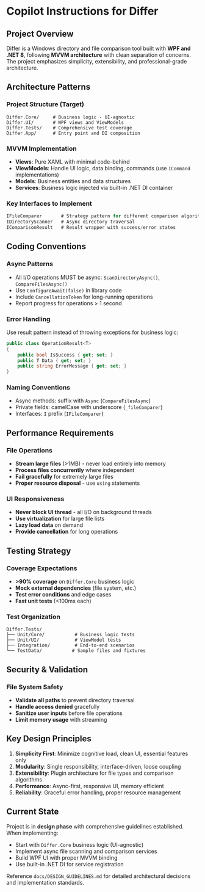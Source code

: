 # Copilot Instructions for Differ

## Project Overview
Differ is a Windows directory and file comparison tool built with **WPF and .NET 8**, following **MVVM architecture** with clean separation of concerns. The project emphasizes simplicity, extensibility, and professional-grade architecture.

## Architecture Patterns

### Project Structure (Target)
```
Differ.Core/     # Business logic - UI-agnostic
Differ.UI/       # WPF views and ViewModels
Differ.Tests/    # Comprehensive test coverage
Differ.App/      # Entry point and DI composition
```

### MVVM Implementation
- **Views**: Pure XAML with minimal code-behind
- **ViewModels**: Handle UI logic, data binding, commands (use `ICommand` implementations)
- **Models**: Business entities and data structures
- **Services**: Business logic injected via built-in .NET DI container

### Key Interfaces to Implement
```csharp
IFileComparer       # Strategy pattern for different comparison algorithms
IDirectoryScanner   # Async directory traversal
IComparisonResult   # Result wrapper with success/error states
```

## Coding Conventions

### Async Patterns
- All I/O operations MUST be async: `ScanDirectoryAsync()`, `CompareFilesAsync()`
- Use `ConfigureAwait(false)` in library code
- Include `CancellationToken` for long-running operations
- Report progress for operations > 1 second

### Error Handling
Use result pattern instead of throwing exceptions for business logic:
```csharp
public class OperationResult<T>
{
    public bool IsSuccess { get; set; }
    public T Data { get; set; }
    public string ErrorMessage { get; set; }
}
```

### Naming Conventions
- Async methods: suffix with `Async` (`CompareFilesAsync`)
- Private fields: camelCase with underscore (`_fileComparer`)
- Interfaces: `I` prefix (`IFileComparer`)

## Performance Requirements

### File Operations
- **Stream large files** (>1MB) - never load entirely into memory
- **Process files concurrently** where independent
- **Fail gracefully** for extremely large files
- **Proper resource disposal** - use `using` statements

### UI Responsiveness
- **Never block UI thread** - all I/O on background threads
- **Use virtualization** for large file lists
- **Lazy load data** on demand
- **Provide cancellation** for long operations

## Testing Strategy

### Coverage Expectations
- **>90% coverage** on `Differ.Core` business logic
- **Mock external dependencies** (file system, etc.)
- **Test error conditions** and edge cases
- **Fast unit tests** (<100ms each)

### Test Organization
```
Differ.Tests/
├── Unit/Core/           # Business logic tests
├── Unit/UI/             # ViewModel tests
├── Integration/         # End-to-end scenarios
└── TestData/           # Sample files and fixtures
```

## Security & Validation

### File System Safety
- **Validate all paths** to prevent directory traversal
- **Handle access denied** gracefully
- **Sanitize user inputs** before file operations
- **Limit memory usage** with streaming

## Key Design Principles

1. **Simplicity First**: Minimize cognitive load, clean UI, essential features only
2. **Modularity**: Single responsibility, interface-driven, loose coupling
3. **Extensibility**: Plugin architecture for file types and comparison algorithms
4. **Performance**: Async-first, responsive UI, memory efficient
5. **Reliability**: Graceful error handling, proper resource management

## Current State
Project is in **design phase** with comprehensive guidelines established. When implementing:
- Start with `Differ.Core` business logic (UI-agnostic)
- Implement async file scanning and comparison services
- Build WPF UI with proper MVVM binding
- Use built-in .NET DI for service registration

Reference `docs/DESIGN_GUIDELINES.md` for detailed architectural decisions and implementation standards.